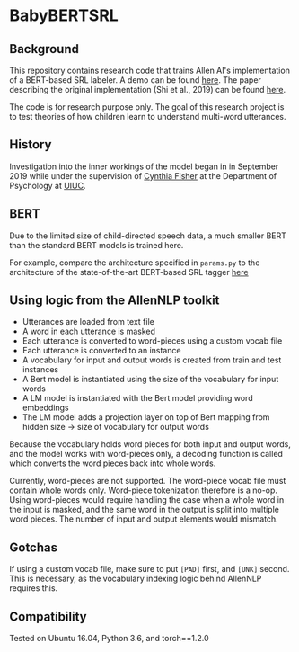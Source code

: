 # BabyBERTSRL

## Background

This repository contains research code that trains Allen AI's implementation of a BERT-based SRL labeler. 
A demo can be found [here](https://demo.allennlp.org/semantic-role-labeling). 
The paper describing the original implementation (Shi et al., 2019) can be found [here](https://arxiv.org/abs/1904.05255).

The code is for research purpose only. 
The goal of this research project is to test theories of how children learn to understand multi-word utterances. 

## History

Investigation into the inner workings of the model began in in September 2019 while under the supervision of [Cynthia Fisher](https://psychology.illinois.edu/directory/profile/clfishe)
at the Department of Psychology at [UIUC](https://psychology.illinois.edu/). 

## BERT
 
Due to the limited size of child-directed speech data, 
a much smaller BERT than the standard BERT models is trained here.

For example, compare the architecture specified in `params.py` to the
architecture of the state-of-the-art BERT-based SRL tagger [here](https://github.com/allenai/allennlp/blob/master/training_config/bert_base_srl.jsonnet)

## Using logic from the AllenNLP toolkit

* Utterances are loaded from text file
* A word in each utterance is masked
* Each utterance is converted to word-pieces using a custom vocab file
* Each utterance is converted to an instance
* A vocabulary for input and output words is created from train and test instances
* A Bert model is instantiated using the size of the vocabulary for input words
* A LM model is instantiated with the Bert model providing word embeddings
* The LM model adds a projection layer on top of Bert mapping from hidden size -> size of vocabulary for output words

Because the vocabulary holds word pieces for both input and output words, and the model works with word-pieces only,
a decoding function is called which converts the word pieces back into whole words.

Currently, word-pieces are not supported. 
The word-piece vocab file must contain whole words only.
Word-piece tokenization therefore is a no-op.
Using word-pieces would require handling the case when a whole word in the input is masked,
and the same word in the output is split into multiple word pieces. 
The number of input and output elements would mismatch. 

## Gotchas

If using a custom vocab file, make sure to put `[PAD]` first, and `[UNK]` second.
This is necessary, as the vocabulary indexing logic behind AllenNLP requires this.  


## Compatibility

Tested on Ubuntu 16.04, Python 3.6, and torch==1.2.0
